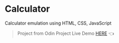 # Calculator
Calculator emulation using HTML, CSS, JavaScript

> Project from Odin Project
> Live Demo [HERE](https://gamaungsan.github.io/caculator/) :point_left:
